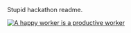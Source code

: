 Stupid hackathon readme.

[![A happy worker is a productive worker](http://img.youtube.com/vi/K5Pd6hTaiPc/0.jpg)](http://www.youtube.com/watch?v=K5Pd6hTaiPc "A happy worker is a productive worker")
